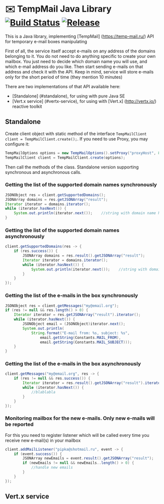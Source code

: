 # :envelope: TempMail Java Library [![Build Status](https://travis-ci.org/flicus/TempMail.png)](https://travis-ci.org/flicus/TempMail) [![Release](https://jitpack.io/v/flicus/TempMail.svg)](https://jitpack.io/#flicus/TempMail)
This is a Java library, implementing [TempMail] (https://temp-mail.ru/) API for temporary e-mail boxes manipulating  

First of all, the service itself accept e-mails on any address of the domains belonging to it. You do not need to do anything specific to create your own mailbox. You just need to decide which domain name you will use, and which e-mail address do you like. Then start sending e-mails on that address and check it with the API. Keep in mind, service will store e-mails only for the short period of time (they mention 10 minutes)  

There are two implementations of that API available here: 

- [Standalone] (#standalone), for using with pure Java SE
- [Vert.x service] (#vertx-service), for using with [Vert.x] (http://vertx.io/) reactive toolkit 

## Standalone
Create client object with static method of the interface `TempMailClient client = TempMailClient.create();`. If you need to use Proxy, you may configure it: 
```Java
TempMailOptions options = new TempMailOptions().setProxy("proxyHost", 8080, "http");
TempMailClient client = TempMailClient.create(options);
```
Then call the methods of the class. Standalone version supporting synchronous and asynchronous calls.

### Getting the list of the supported domain names synchronously
```Java
JSONObject res = client.getSupportedDomains();
JSONArray domains = res.getJSONArray("result");
Iterator iterator = domains.iterator();
while (iterator.hasNext()) {
    System.out.println(iterator.next());    //string with domain name here
}
```

### Getting the list of the supported domain names asynchronously
```Java
client.getSupportedDomains(res -> {
    if (res.success()) {
        JSONArray domains = res.result().getJSONArray("result");
        Iterator iterator = domains.iterator();
        while (iterator.hasNext()) {
            System.out.println(iterator.next());    //string with domain name here
        }    
    }
});
```

### Getting the list of the e-mails in the box synchronously
```Java
JSONObject res = client.getMessages("my@email.org");
if (res != null && res.length() > 0) {
    Iterator iterator = res.getJSONArray("result").iterator();
    while (iterator.hasNext()) {
        JSONObject email = (JSONObject)iterator.next();
        System.out.println(
            String.format("E-mail from: %s, subject: %s",
                email.getString(Constants.MAIL_FROM),
                email.getString(Constants.MAIL_SUBJECT)));
    }    
}
```

### Getting the list of the e-mails in the box asynchronously
```Java
client.getMessages("my@email.org", res -> {
    if (res != null && res.success()) {
        Iterator iterator = res.result().getJSONArray("result").iterator();
        while (iterator.hasNext()) {
            //blablabla
        }
    }
});
```

### Monitoring mailbox for the new e-mails. Only new e-mails will be reported
For this you need to register listener which will be called every time you receive new e-mail(s) in your mailbox
```Java
client.addMailListener("pipka@shotmail.ru", event -> {
    if (event.success()) {
        JSONArray newEmails = event.result().getJSONArray("result");
        if (newEmails != null && newEmails..length() > 0) {
            //handle new emails
        }
    }
});
```

## Vert.x service

